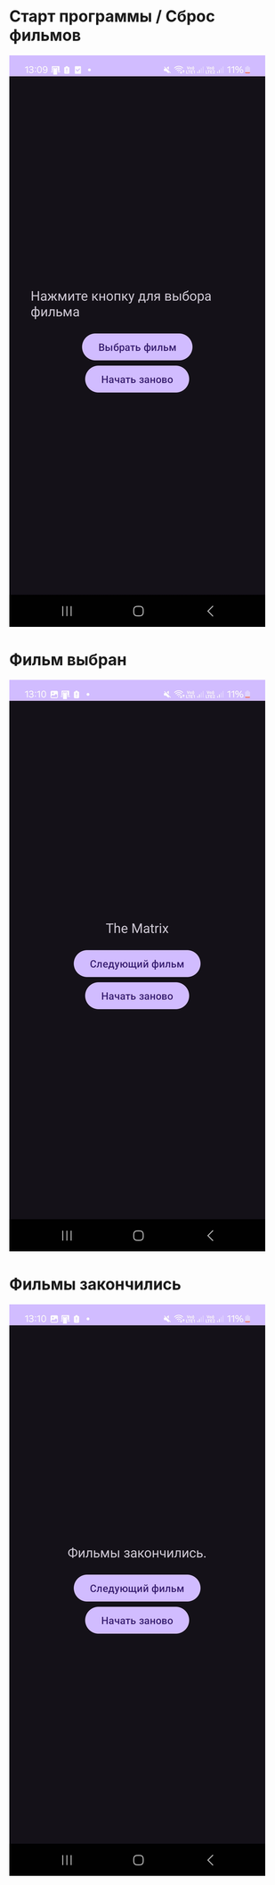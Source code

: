 # Старт программы / Сброс фильмов
![alt text](Screenshot_20251027_131000_RandomFilms.jpg)

# Фильм выбран
![alt text](Screenshot_20251027_131004_RandomFilms.jpg)

# Фильмы закончились
![alt text](Screenshot_20251027_131019_RandomFilms.jpg)